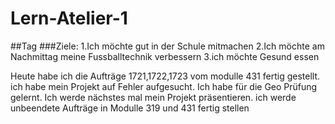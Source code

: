 # Lern-Atelier-1
##Tag
###Ziele:
1.Ich möchte gut in der Schule mitmachen 
2.Ich möchte am Nachmittag meine Fussballtechnik verbessern
3.ich möchte Gesund essen

Heute habe ich die Aufträge 1721,1722,1723 vom modulle 431 fertig gestellt.
ich habe mein Projekt auf Fehler aufgesucht.
Ich habe für die Geo Prüfung gelernt.
Ich werde nächstes mal mein Projekt präsentieren.
ich werde unbeendete Aufträge in Modulle 319 und 431 fertig stellen

